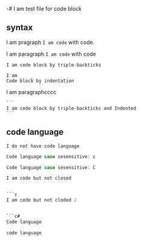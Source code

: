 -# I am test file for code block

## syntax

I am pragraph `I am code` with code.

I am paragraph ```I am code``` with code

```
I am code block by triple-backticks
```

    I am
    Code block by indentation

I am paragraphcccc

    
    ```
    I am code block by triple-backticks and Indented 
    ```

## code language

```
I do not have code language
```

```c
Code language case sesensitive: c
```

```C
Code language case sesensitive: C
```

```c
I am code but not closed


```c
I am code but not cloded 2


```c#
Code language
```

```C#
code language
```
